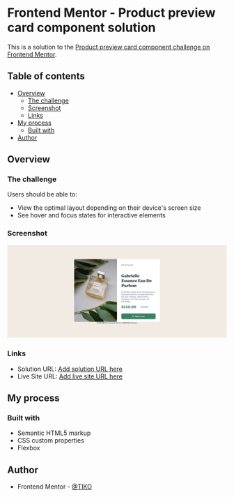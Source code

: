 # Frontend Mentor - Product preview card component solution

This is a solution to the [Product preview card component challenge on Frontend Mentor](https://www.frontendmentor.io/challenges/product-preview-card-component-GO7UmttRfa).

## Table of contents

- [Overview](#overview)
  - [The challenge](#the-challenge)
  - [Screenshot](#screenshot)
  - [Links](#links)
- [My process](#my-process)
  - [Built with](#built-with)
- [Author](#author)

## Overview

### The challenge

Users should be able to:

- View the optimal layout depending on their device's screen size
- See hover and focus states for interactive elements

### Screenshot

![](./screenshots/Screenshot%202022-06-27%20at%2014-25-14%20Frontend%20Mentor%20Product%20preview%20card%20component.png)

### Links

- Solution URL: [Add solution URL here](https://github.com/TIKOsup/product-preview-card-component-main)
- Live Site URL: [Add live site URL here](https://gregarious-bonbon-be40ab.netlify.app/)

## My process

### Built with

- Semantic HTML5 markup
- CSS custom properties
- Flexbox

## Author

- Frontend Mentor - [@TIKO](https://www.frontendmentor.io/profile/TIKOsup)
